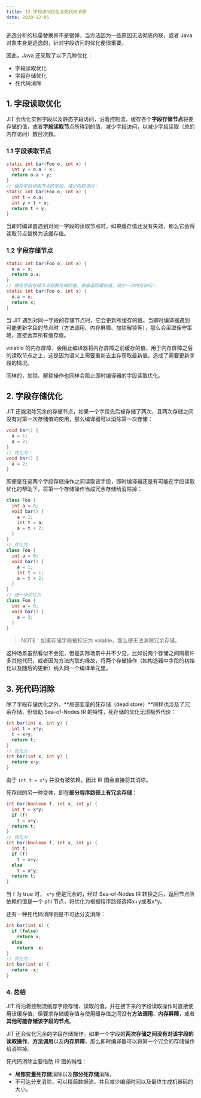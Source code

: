 ```yaml
---
title: 13.字段访问优化与死代码消除
date: 2020-12-05
---
```


逃逸分析的标量替换并不是银弹，当方法因为一些原因无法彻底内联，或者 Java 对象本身是逃逸的，针对字段访问的优化便很重要。

因此，Java 还采取了以下几种优化：

- 字段读取优化
- 字段存储优化
- 死代码消除

## 1. 字段读取优化

JIT 会优化实例字段以及静态字段访问，沿着控制流，缓存各个**字段存储节点**将要存储的值，或者**字段读取节**点所得到的值，减少字段访问，以减少字段读取（总的内存访问）数目次数。

### 1.1 字段读取节点

```java
static int bar(Foo o, int x) {
  int y = o.a + x;
  return o.a + y;
}
// 缓存字段读取节点的字段，减少内存访问：
static int bar(Foo o, int x) {
  int t = o.a;
  int y = t + x;
  return t + y;
}
```

当即时编译器遇到对同一字段的读取节点时，如果缓存值还没有失效，那么它会将读取节点替换为该缓存值。

### 1.2 字段存储节点

```java
static int bar(Foo o, int x) {
  o.a = x;
  return o.a;
}
// 缓存字段存储节点将要存储的值，直接返回缓存值，减少一次内存访问：
static int bar(Foo o, int x) {
  o.a = x;
  return x;
}
```

当 JIT 遇到对同一字段的存储节点时，它会更新所缓存的值。当即时编译器遇到可能更新字段的节点时（方法调用、内存屏障、加锁解锁等），那么会采取保守策略，直接舍弃所有缓存值。

volatile 的内存屏障，会阻止编译器将内存屏障之前缓存的值，用于内存屏障之后的读取节点之上，这是因为语义上需要重新去主存获取最新值，造成了需要更新字段的情况。

同样的，加锁、解锁操作也同样会阻止即时编译器的字段读取优化。

## 2. 字段存储优化

JIT 还能消除冗余的存储节点，如果一个字段先后被存储了两次，且两次存储之间没有对第一次存储值的使用，那么编译器可以消除第一次存储：

```java
void bar() {
  a = 1;
  a = 2;
}
// 优化为：
void bar() {
  a = 2;
}
```

即便是在这两个字段存储操作之间读取该字段，即时编译器还是有可能在字段读取优化的帮助下，将第一个存储操作当成冗余存储给消除掉：

```java
class Foo {
  int a = 0;
  void bar() {
    a = 1;
    int t = a;
    a = t + 2;
  }
}
// 优化为
class Foo {
  int a = 0;
  void bar() {
    a = 1;
    int t = 1;
    a = t + 2;
  }
}
// 进一步优化为
class Foo {
  int a = 0;
  void bar() {
    a = 3;
  }
}
```

> NOTE：如果存储字段被标记为 volatile，那么便无法消除冗余存储。

这种场景虽然看似不会犯，但是实际场景中并不少见，比如说两个存储之间隔着许多其他代码，或者因为方法内联的缘故，将两个存储操作（如构造器中字段的初始化以及随后的更新）纳入同一个编译单元里。

## 3. 死代码消除

除了字段存储优化之外，**局部变量的死存储（dead store）**同样也涉及了冗余存储，但借助 Sea-of-Nodes IR 的特性，死存储的优化无须额外代价：

```java
int bar(int x, int y) {
  int t = x*y;
  t = x+y;
  return t;
}
// 优化为：
int bar(int x, int y) {
  return x+y;
}
```

由于 `int t = x*y` 并没有被依赖，因此 IR 图会直接将其消除。

死存储的另一种变体，即在**部分程序路径上有冗余存储**：

```java
int bar(boolean f, int x, int y) {
  int t = x*y;
  if (f)
    t = x+y;
  return t;
}
// 优化为：
int bar(boolean f, int x, int y) {
  int t;
  if (f)
    t = x+y;
  else
    t = x*y;
  return t;
}
```

当 f 为 true 时， `x*y` 便是冗余的，经过 Sea-of-Nodes IR 转换之后，返回节点所依赖的值是一个 phi 节点，将优化为根据程序路径选择x+y或者x*y。

还有一种死代码消除则是不可达分支消除：

```java
int bar(int x) {
  if (false)
    return x;
  else
    return -x;
}
// 优化为：
int bar(int x) {
  return -x;
}
```

### 4. 总结

JIT 将沿着控制流缓存字段存储、读取的值，并在接下来的字段读取操作时直接使用该缓存值，但要求存储缓存值与使用缓存值之间没有**方法调用**、**内存屏障**，或者**其他可能存储该字段的节点**。

JIT 还会优化冗余的字段存储操作。如果一个字段的**两次存储之间没有对该字段的读取操作**、**方法调用**以及**内存屏障**，那么即时编译器可以将第一个冗余的存储操作给消除掉。

死代码消除主要借助 IR 图的特性：

- **局部变量死存储**消除以及**部分死存储**消除。
- 不可达分支消除，可以精简数据流，并且减少编译时间以及最终生成机器码的大小。

